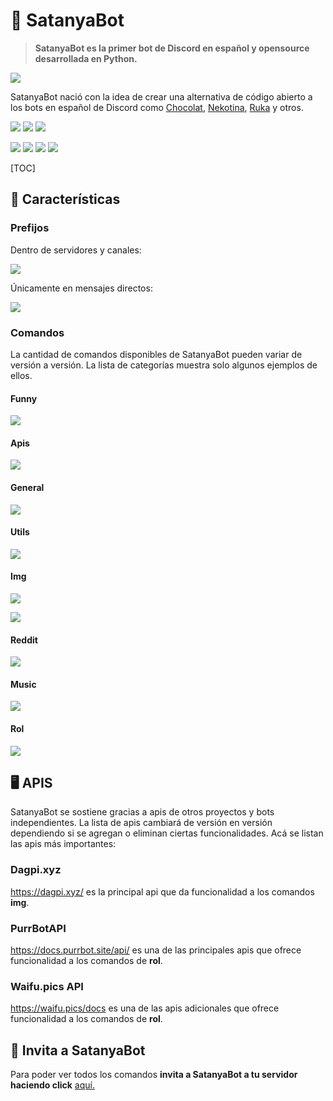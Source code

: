 # 🌸 SatanyaBot

> **SatanyaBot es la primer bot de Discord en español y opensource desarrollada en Python.**

![](https://media.discordapp.net/attachments/829223734559637545/850836754771476531/miniSatanyaBot_Logotipo4x.png?width=1024&height=290)

SatanyaBot nació con la idea de crear una alternativa de código abierto a los bots en español de Discord como [Chocolat](https://top.gg/bot/379757424447455232), [Nekotina](https://top.gg/bot/429457053791158281), [Ruka](https://top.gg/bot/749462161713266738) y otros.

![](https://img.shields.io/badge/Version-0.5.0-2b2024?logo=github) ![](https://img.shields.io/discord/819972811799265311?color=2b2024&label=Discord&logo=discord&logoColor=white) ![](https://img.shields.io/github/contributors/KuroCat56/SatanyaBot?color=2b2024&label=Contribuidores)

![](https://img.shields.io/github/stars/KuroCat56/SatanyaBot?label=Stars) ![](https://img.shields.io/github/forks/KuroCat56/SatanyaBot?label=Forks) ![](https://img.shields.io/github/commit-activity/m/KuroCat56/SatanyaBot?label=Commits) ![](https://img.shields.io/badge/python-3.8.9-brightgreen)

[TOC]


## 🎀 Características

### Prefijos

Dentro de servidores y canales:

![](https://media.discordapp.net/attachments/829223734559637545/877261418985037884/prefix.png?width=767&height=297)

Únicamente en mensajes directos:

![](https://media.discordapp.net/attachments/829223734559637545/877261421447106580/prefix2.png?width=585&height=331)

### Comandos

La cantidad de comandos disponibles de SatanyaBot pueden variar de versión a versión. La lista de categorías muestra solo algunos ejemplos de ellos.

#### Funny
![](https://media.discordapp.net/attachments/829223734559637545/877321522786754560/comando_owo.gif?width=457&height=113)
#### Apis
![](https://media.discordapp.net/attachments/829223734559637545/877322973793640478/comando_quo.gif?width=532&height=226)
#### General
![](https://media.discordapp.net/attachments/829223734559637545/877324367351140433/comando_ping.gif?width=532&height=226)
#### Utils
![](https://media.discordapp.net/attachments/829223734559637545/877329614488350770/comando_poll.gif?width=532&height=153)
#### Img
![](https://media.discordapp.net/attachments/829223734559637545/878041653338861578/comando_bonk.gif?width=532&height=444)

![](https://media.discordapp.net/attachments/829223734559637545/878041706350645269/comando_neon.gif?width=532&height=444)
#### Reddit
![](https://media.discordapp.net/attachments/829223734559637545/878044028476723200/comando_hispa.gif?width=532&height=427)
#### Music
![](https://media.discordapp.net/attachments/829223734559637545/878045237350633562/comando_play.gif?width=739&height=301)
#### Rol
![](https://media.discordapp.net/attachments/829223734559637545/878046176799248394/comando_hug.gif?width=533&height=351)

## 🖥️ APIS
SatanyaBot se sostiene gracias a apis de otros proyectos y bots independientes. La lista de apis cambiará de versión en versión dependiendo si se agregan o eliminan ciertas funcionalidades.
Acá se listan las apis más importantes:
### Dagpi.xyz
https://dagpi.xyz/ es la principal api que da funcionalidad a los comandos **img**.
### PurrBotAPI
https://docs.purrbot.site/api/ es una de las principales apis que ofrece funcionalidad a los comandos de **rol**.
### Waifu.pics API
https://waifu.pics/docs es una de las apis adicionales que ofrece funcionalidad a los comandos de **rol**.
## 💌 Invita a SatanyaBot
Para poder ver todos los comandos **invita a SatanyaBot a tu servidor haciendo click** [aquí.](https://discord.com/oauth2/authorize?client_id=805589802484760577&scope=bot&permissions=641723511)

